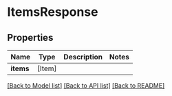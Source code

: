 # ItemsResponse

## Properties
Name | Type | Description | Notes
------------ | ------------- | ------------- | -------------
**items** | [Item] |  | 

[[Back to Model list]](../README.md#documentation-for-models) [[Back to API list]](../README.md#documentation-for-api-endpoints) [[Back to README]](../README.md)


